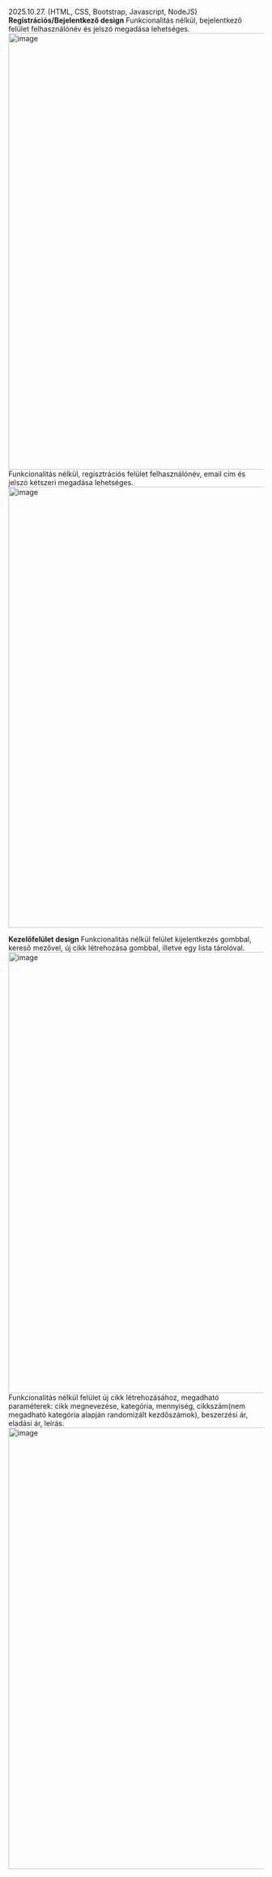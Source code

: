 2025.10.27. (HTML, CSS, Bootstrap, Javascript, NodeJS)
**Registrációs/Bejelentkező design**
Funkcionalitás nélkül, bejelentkező felület felhasználónév és jelszó megadása lehetséges.
<img width="1919" height="862" alt="image" src="https://github.com/user-attachments/assets/7eec227a-391e-4c13-9619-9ed3e7bdb99c" />
Funkcionalitás nélkül, regisztrációs felület felhasználónév, email cím és jelszó kétszeri megadása lehetséges.
<img width="1919" height="871" alt="image" src="https://github.com/user-attachments/assets/560f150a-5660-4e9c-912a-baf6557f29fe" />

**Kezelőfelület design**
Funkcionalitás nélkül felület kijelentkezés gombbal, kereső mezővel, új cikk létrehozása gombbal, illetve egy lista tárolóval.
<img width="1918" height="871" alt="image" src="https://github.com/user-attachments/assets/5a5f3e0d-f618-45e0-b31d-dc4b3996919a" />
Funkcionalitás nélkül felület új cikk létrehozásához, megadható paraméterek: cikk megnevezése, kategória, mennyiség, cikkszám(nem megadható kategória alapján randomizált kezdőszámok), beszerzési ár, eladási ár, leírás.
<img width="1919" height="872" alt="image" src="https://github.com/user-attachments/assets/82705818-fdae-48dd-8643-003f21842534" />

